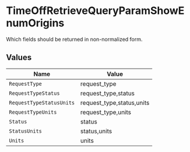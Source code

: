 # TimeOffRetrieveQueryParamShowEnumOrigins

Which fields should be returned in non-normalized form.


## Values

| Name                      | Value                     |
| ------------------------- | ------------------------- |
| `RequestType`             | request_type              |
| `RequestTypeStatus`       | request_type,status       |
| `RequestTypeStatusUnits`  | request_type,status,units |
| `RequestTypeUnits`        | request_type,units        |
| `Status`                  | status                    |
| `StatusUnits`             | status,units              |
| `Units`                   | units                     |